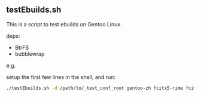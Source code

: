 ## testEbuilds.sh

This is a script to test ebuilds on Gentoo Linux.

deps:

- BtrFS
- bubblewrap

e.g.

setup the first few lines in the shell, and run:

```bash
./testEbuilds.sh -d /path/to/_test_conf_root gentoo-zh fcitx5-rime fcitx5-configtool fcitx5-gtk
```
